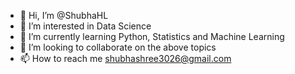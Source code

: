 - 👋 Hi, I’m @ShubhaHL
- 👀 I’m interested in Data Science
- 🌱 I’m currently learning Python, Statistics and Machine Learning
- 💞️ I’m looking to collaborate on the above topics
- 📫 How to reach me shubhashree3026@gmail.com

<!---
ShubhaHL/ShubhaHL is a ✨ special ✨ repository because its `README.md` (this file) appears on your GitHub profile.
You can click the Preview link to take a look at your changes.
--->
